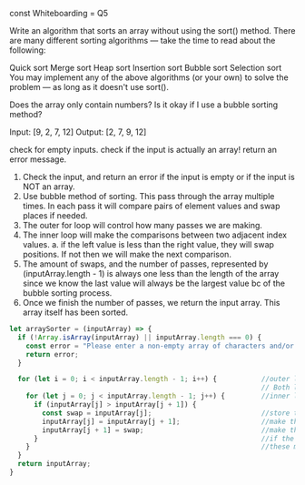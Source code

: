 const Whiteboarding = Q5

<!-- Question Prompt:  -->
Write an algorithm that sorts an array without using the sort() method. There are many different sorting algorithms — take the time to read about the following:

Quick sort
Merge sort
Heap sort
Insertion sort
Bubble sort
Selection sort
You may implement any of the above algorithms (or your own) to solve the problem — as long as it doesn't use sort().



<!-- Clarification...-->
Does the array only contain numbers?
Is it okay if I use a bubble sorting method?

<!-- inputs and outputs -->
Input: [9, 2, 7, 12]
Output: [2, 7, 9, 12]

<!-- Error Handling and Edge Cases to Consider -->
check for empty inputs. 
check if the input is actually an array!
return an error message.

<!-- Problem Breakdown: -->
1. Check the input, and return an error if the input is empty or if the input is NOT an array.
2. Use bubble method of sorting. This pass through the array multiple times. In each pass it will compare pairs of element values and swap places if needed.
3. The outer for loop will control how many passes we are making. 
4. The inner loop will make the comparisons between two adjacent index values. 
    a. if the left value is less than the right value, they will swap positions. If not then we will make the next comparison.
5. The amount of swaps, and the number of passes, represented by (inputArray.length - 1) is always one less than the length of the array since we know the last value will always be the largest value bc of the bubble sorting process.
6. Once we finish the number of passes, we return the input array. This array itself has been sorted.  

<!-- Code:  -->
```js
let arraySorter = (inputArray) => {                                             //bubble array method compares two elements at a time and swaps them if one is larger than the other 
  if (!Array.isArray(inputArray) || inputArray.length === 0) {                  //any non array input will be flagged as an error, as will any empty array
    const error = "Please enter a non-empty array of characters and/or numbers"
    return error;
  }

  for (let i = 0; i < inputArray.length - 1; i++) {           //outer loop. This controls how many times we go through the array. Each index (j and j+1) is compared until we reach the end of the array. That represents 1 pass, or 1 i value. We then repeat these passes until i < arrayInput.length - 1, to ensure that all swaps have been
                                                              // Both loops stop at one before the end of the array since we are garunteed that the last number in the array will be the largest by the time we get there
    for (let j = 0; j < inputArray.length - 1; j++) {         //inner loop. This moves through each of the elements in the array
      if (inputArray[j] > inputArray[j + 1]) {
        const swap = inputArray[j];                           //store the value of inputArray[j] in a variable. We will change the value of this index in the next step so we have to store it here
        inputArray[j] = inputArray[j + 1];                    //make the value of inputArray[j] now equal inputArray[j + 1]
        inputArray[j + 1] = swap;                             //make the value of inputArray[j + 1] now equal to inputArray[j] 
      }                                                       //if the j !< j+1 then the looping continues (goes from j to j+1 and compares it to the next index) and the array is unchanged 
    }                                                         //these methods alter the actual array itself, so we do not need to make a new onee
  }
  return inputArray;
}
```